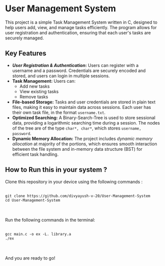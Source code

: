 # User Management System
This project is a simple Task Management System written in C, designed to help users
add, view, and manage tasks efficiently. The program allows for user registration and
authentication, ensuring that each user's tasks are securely managed.

## Key Features
- **_User Registration & Authentication_:** Users can register with a username and a password. Credentials are securely encoded and stored, and users can login in multiple sessions. <br>
- **Task Management:** Users can:
    - Add new tasks
    - View existing tasks
    - Remove tasks<br>
- **File-based Storage:** Tasks and user credentials are stored in plain text files, making it easy to maintain data across sessions. Each user has their own task file, in the format `username.txt`.<br>
- **Optimized Searching:** A Binary-Search-Tree is used to store sessional data, providing a logarithmic searching time during a session. The nodes of the tree are of the type
`char*, char*`, which stores `username, password`.<br>
- **Dynamic Memory Allocation:** The project includes *dynamic memory allocation* at majority of the portions, which ensures smooth interaction between the file system and in-memory data structure (BST) for efficient task handling.<br>

## How to Run this in your system ? 
Clone this repository in your device using the following commands :  <br><br>
```
git clone https://github.com/divyayush-v-20/User-Management-System
cd User-Management-System
```
<br><br>
Run the following commands in the terminal: <br> <br>
```
gcc main.c -o ex -L. library.a
./ex
```
<br><br>
And you are ready to go!
